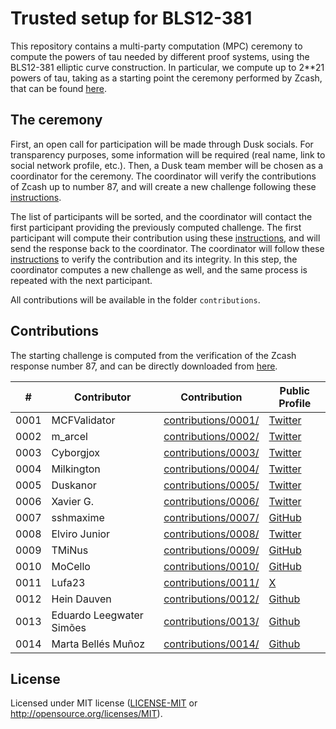 # Trusted setup for BLS12-381

This repository contains a multi-party computation (MPC) ceremony to compute the powers of tau needed by different proof systems, using the BLS12-381 elliptic curve construction. In particular, we compute up to 2**21 powers of tau, taking as a starting point the ceremony performed by Zcash, that can be found [here](https://github.com/ZcashFoundation/powersoftau-attestations/tree/master).

## The ceremony

First, an open call for participation will be made through Dusk socials. For transparency purposes, some information will be required (real name, link to social network profile, etc.). Then, a Dusk team member will be chosen as a coordinator for the ceremony. The coordinator will verify the contributions of Zcash up to number 87, and will create a new challenge following these [instructions](instructions/VERIFY.md).

The list of participants will be sorted, and the coordinator will contact the first participant providing the previously computed challenge. The first participant will compute their contribution using these [instructions](instructions/CONTRIBUTE.md), and will send the response back to the coordinator. The coordinator will follow these [instructions](instructions/COORDINATOR.md) to verify the contribution and its integrity. In this step, the coordinator computes a new challenge as well, and the same process is repeated with the next participant.

All contributions will be available in the folder `contributions`.


## Contributions

The starting challenge is computed from the verification of the Zcash response number 87, and can be directly downloaded from [here](https://drive.google.com/file/d/1-rrLqAjshpEJaGybl_traBnpAQazWjTs/view?usp=sharing).

| #    | Contributor    | Contribution                                | Public Profile                                           |
| ---- | ----           | ----                                        | ----                                                     |
| 0001 | MCFValidator   | [contributions/0001/](contributions/0001/)  | [Twitter](https://twitter.com/MCFvalidator)              |
| 0002 | m_arcel        | [contributions/0002/](contributions/0002/)  | [Twitter](https://twitter.com/duskdart)                  | 
| 0003 | Cyborgjox      | [contributions/0003/](contributions/0003/)  | [Twitter](https://twitter.com/cyborgjox)                 | 
| 0004 | Milkington     | [contributions/0004/](contributions/0004/)  | [Twitter](https://twitter.com/Paphahghkhan)              | 
| 0005 | Duskanor       | [contributions/0005/](contributions/0005/)  | [Twitter](https://twitter.com/Guv_Duskanor)              | 
| 0006 | Xavier G.      | [contributions/0006/](contributions/0006/)  | [Twitter](https://twitter.com/UserNotAvailableRightNow)  | 
| 0007 | sshmaxime      | [contributions/0007/](contributions/0007/)  | [GitHub](https://github.com/sshmaxime)                   | 
| 0008 | Elviro Junior  | [contributions/0008/](contributions/0008/)  | [Twitter](https://twitter.com/e_viruz)                   |
| 0009 | TMiNus         | [contributions/0009/](contributions/0009/)  | [GitHub](https://github.com/tminus)                      | 
| 0010 | MoCello        | [contributions/0010/](contributions/0010/)  | [GitHub](https://github.com/moCello)                     |
| 0011 | Lufa23         | [contributions/0011/](contributions/0011/)  | [X](https://x.com/LF_Dusk)                               |
| 0012 | Hein Dauven    | [contributions/0012/](contributions/0012/)  | [Github](https://github.com/HDauven)                     | 
| 0013 | Eduardo Leegwater Simões | [contributions/0013/](contributions/0013/)  | [Github](https://github.com/ureeves)           | 
| 0014 | Marta Bellés Muñoz | [contributions/0014/](contributions/0014/)  | [Github](https://github.com/marta-belles)           | 

## License

Licensed under MIT license ([LICENSE-MIT](LICENSE) or http://opensource.org/licenses/MIT).
